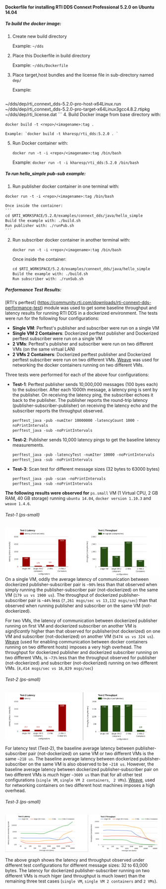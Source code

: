#### Dockerfile for installing RTI DDS Connext Professional 5.2.0 on Ubuntu 14.04



##### To build the docker image:
 1. Create new build directory
 
    Example: `~/dds`
 2. Place this Dockerfile in build directory
 
    Example: `~/dds/Dockerfile`
 3. Place target,host bundles and the license file in sub-directory named `dep/`
 
    Example:
    ```
 ~/dds/dep/rti_connext_dds-5.2.0-pro-host-x64Linux.run
 ~/dds/dep/rti_connext_dds-5.2.0-pro-target-x64Linux3gcc4.8.2.rtipkg
 ~/dds/dep/rti_license.dat
    ```
 4. Build Docker image from base directory with:
 
   `docker build -t <repo>/<imagename>:tag .`

    Example: `docker build -t kharesp/rti_dds:5.2.0 . `
 5. Run Docker container with:
 
    `docker run -t -i <repo>/<imagename>:tag /bin/bash`

     
     
     Example: `docker run -t -i kharesp/rti_dds:5.2.0 /bin/bash`
 
##### To run hello\_simple pub-sub example:
 1. Run publisher docker container in one terminal with:
 
   `docker run -t -i <repo>/<imagename>:tag /bin/bash`

    Once inside the container:
    ```
    cd $RTI_WORKSPACE/5.2.0/examples/connext_dds/java/hello_simple
    Build the example with: ./build.sh
    Run publisher with: ./runPub.sh
    ```

 2. Run subscriber docker container in another terminal with:
 
    `docker run -t -i <repo>/<imagename>:tag /bin/bash`

    Once inside the container:
    ```
    cd $RTI_WORKSPACE/5.2.0/examples/connext_dds/java/hello_simple
    Build the example with: ./build.sh
    Run subscriber with: ./runSub.sh
    ```

##### Performance Test Results: 

[RTI's perftest] (https://community.rti.com/downloads/rti-connext-dds-performance-test) module was used to get some baseline throughput and latency results for running RTI DDS in a dockerized environment. The tests were run for the following four configurations: 

  * **Single VM**: Perftest's publisher and subscriber were run on a single VM
  * **Single VM 2 Containers**: Dockerized perftest publisher and Dockerized perftest subscriber were run on a single VM
  * **2 VMs**: Perftest's publisher and subscriber were run on two different VMs (on the same virtual LAN)
  * **2 VMs 2 Containers**: Dockerized perftest publisher and Dockerized perftest subscriber were run on two different VMs. [Weave](https://www.weave.works/) was used for networking the docker containers running on two different VMs. 

Three tests were performed for each of the above four configurations:

  * **Test-1**: Perftest publisher sends 10,000,000 messages (100 byes each) to the subscriber. After each 1000th message, a latency ping is sent by the publisher. On receiving the latency ping, the subscriber echoes it back to the publisher. The publisher reports the round-trip latency (publisher-subscriber-publisher) on receiving the latency echo  and the subscriber reports the throughput observed. 

    ```
    perftest_java -pub -numIter 10000000 -latencyCount 1000 -noPrintIntervals
    perftest_java -sub -noPrintIntervals
    ```
  * **Test-2**: Publisher sends 10,000 latency pings to get the baseline latency measurements.

    ```
    perftest_java -pub -latencyTest -numIter 10000 -noPrintIntervals
    perftest_java -sub -noPrintIntervals
    ```

  * **Test-3**: Scan test for different message sizes (32 bytes to 63000 bytes)

    ```
    perftest_java -pub -scan -noPrintIntervals
    perftest_java -sub -noPrintIntervals
    ```


**The following results were observed for** `ps.small` VM (1 Virtual CPU, 2 GB RAM, 40 GB storage) running `ubuntu 14.04`, `docker version 1.10.3` and `weave 1.4.6`.

###### Test-1 (ps-small) 
![alt text](https://github.com/kharesp/Dockerfiles/blob/master/dds/test/data/ps-small/graphs/ps_small_test-1.png "ps-small Test-1")
    On a single VM, oddly the average latency of communication between dockerized publisher-subscriber pair is `~90%` less than that observed when simply running the publisher-subscriber pair (not-dockerized) on the same VM (`179 us vs 1900 us`). The throughput of dockerized publisher-subscriber pair is  `~44%` less (`7,261 msgs/sec vs 13,132 msgs/sec`) than that observed when running publisher and subscriber on the same VM (not-dockerized). 

For two VMs, the latency of communication between dockerized publisher running on first VM and dockerized subscriber on another VM is *significantly* higher than that observed for publisher(not dockerized) on one VM and subscriber (not-dockerized) on another VM (`5474 us vs 324 us`).  [Weave](https://www.weave.works/) (used for enabling communication between docker containers running on two different hosts) imposes a very high overhead.  The throughput for dockerized publisher and dockerized subscriber running on two different VMs, is `~73%` less than the throughput observed for publisher (not-dockerized) and subscriber (not-dockerized) running on two different VMs. (`4,414 msgs/sec vs 16,829 msgs/sec`)

###### Test-2 (ps-small)
![alt text](https://github.com/kharesp/Dockerfiles/blob/master/dds/test/data/ps-small/graphs/ps_small_test-2.png "ps-small Test-2")

For latency test (Test-2), the baseline average latency between publisher-subscriber pair (not-dockerized) on same VM or two different VMs is the same `~218 us`. The baseline average latency between dockerized publisher-subscriber on the same VM is also observed to be `~218 us`. However, the baseline average latency between dockerized publisher-subscriber pair on two different VMs is *much* higer `~3609 us` than that for all other test configurations (`single VM`, `single VM 2 containers`, ` 2 VMs`). [Weave](https://www.weave.works/), used for networking containers on two different host machines imposes a high overhead. 

###### Test-3 (ps-small)
![alt text](https://github.com/kharesp/Dockerfiles/blob/master/dds/test/data/ps-small/graphs/ps_small_test-3.png "ps-small Test-3")

The above graph shows the latency and throughput observed under different test configurations for different message sizes: 32 to 63,000 bytes. The latency for dockerized publisher-subscriber running on two different VMs is much higer (and throughput is much lower) than the remaining three test cases (`single VM`, `single VM 2 containers` and `2 VMs`). 



